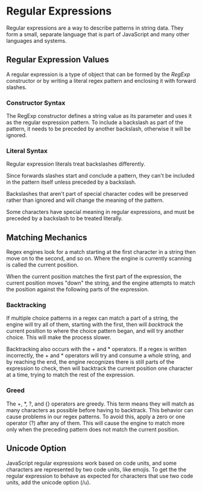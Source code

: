 # Regular Expressions

Regular expressions are a way to describe patterns in string data. They form a small, separate language that is part of JavaScript and many other languages and systems.

## Regular Expression Values

A regular expression is a type of object that can be formed by the *RegExp* constructor or by writing a literal regex pattern and enclosing it with forward slashes.

### Constructor Syntax

The RegExp constructor defines a string value as its parameter and uses it as the regular expression pattern. To include a backslash as part of the pattern, it needs to be preceded by another backslash, otherwise it will be ignored.

### Literal Syntax

Regular expression literals treat backslashes differently. 

Since forwards slashes start and conclude a pattern, they can't be included in the pattern itself unless preceded by a backslash.

Backslashes that aren't part of special character codes will be preserved rather than ignored and will change the meaning of the pattern.

Some characters have special meaning in regular expressions, and must be preceded by a backslash to be treated literally.

## Matching Mechanics

Regex engines look for a match starting at the first character in a string then move on to the second, and so on. Where the engine is currently scanning is called the current position.

When the current position matches the first part of the expression, the current position moves "down" the string, and the engine attempts to match the position against the following parts of the expression.

### Backtracking

If multiple choice patterns in a regex can match a part of a string, the engine will try all of them, starting with the first, then will *backtrack* the current position to where the choice pattern began, and will try another choice. This will make the process slower.

Backtracking also occurs with the + and * operators. If a regex is written incorrectly, the + and * operators will try and consume a whole string, and by reaching the end, the engine recognizes there is still parts of the expression to check, then will backtrack the current position one character at a time, trying to match the rest of the expression.

### Greed

The +, *, ?, and {} operators are greedy. This term means they will match as many characters as possible before having to backtrack. This behavior can cause problems in our regex patterns. To avoid this, apply a zero or one operator (?) after any of them. This will cause the engine to match more only when the preceding pattern does not match the current position.

## Unicode Option

JavaScript regular expressions work based on code units, and some characters are represented by two code units, like emojis. To get the the regular expression to behave as expected for characters that use two code units, add the unicode option (/u).